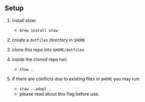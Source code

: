 ## Setup
1. install stow: 
    - `brew install stow`
2. create a `dotfiles` directory in `$HOME`
3. clone this repo into `$HOME/dotfiles`
4. inside the cloned repo run:
    - `stow .`

5. if there are conflicts due to existing files in `$HOME` you may run:
    - `stow --adopt .`
    * please read about this flag before use.

